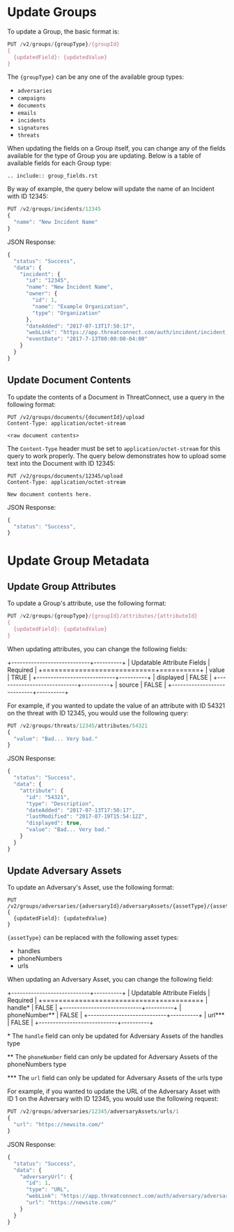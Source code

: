 # Update Groups

To update a Group, the basic format is:

```javascript
PUT /v2/groups/{groupType}/{groupId}
{
  {updatedField}: {updatedValue}
}
```

The `{groupType}` can be any one of the available group types:

- `adversaries`
- `campaigns`
- `documents`
- `emails`
- `incidents`
- `signatures`
- `threats`

When updating the fields on a Group itself, you can change any of the fields available for the type of Group you are updating. Below is a table of available fields for each Group type:

```eval_rst
.. include:: group_fields.rst
```

By way of example, the query below will update the name of an Incident with ID 12345:

```javascript
PUT /v2/groups/incidents/12345
{
  "name": "New Incident Name"
}
```

JSON Response:

```javascript
{
  "status": "Success",
  "data": {
    "incident": {
      "id": "12345",
      "name": "New Incident Name",
      "owner": {
        "id": 1,
        "name": "Example Organization",
        "type": "Organization"
      },
      "dateAdded": "2017-07-13T17:50:17",
      "webLink": "https://app.threatconnect.com/auth/incident/incident.xhtml?incident=12345",
      "eventDate": "2017-7-13T00:00:00-04:00"
    }
  }
}
```

## Update Document Contents

To update the contents of a Document in ThreatConnect, use a query in the following format:

```
PUT /v2/groups/documents/{documentId}/upload
Content-Type: application/octet-stream

<raw document contents>
```

The `Content-Type` header must be set to `application/octet-stream` for this query to work properly. The query below demonstrates how to upload some text into the Document with ID 12345:

```
PUT /v2/groups/documents/12345/upload
Content-Type: application/octet-stream

New document contents here.
```

JSON Response:

```javascript
{
  "status": "Success",
}
```

# Update Group Metadata

## Update Group Attributes

To update a Group's attribute, use the following format:

```javascript
PUT /v2/groups/{groupType}/{groupId}/attributes/{attributeId}
{
  {updatedField}: {updatedValue}
}
```

When updating attributes, you can change the following fields:

+----------------------------+----------+
| Updatable Attribute Fields | Required |
+============================+==========+
| value                      | TRUE     |
+----------------------------+----------+
| displayed                  | FALSE    |
+----------------------------+----------+
| source                     | FALSE    |
+----------------------------+----------+

For example, if you wanted to update the value of an attribute with ID 54321 on the threat with ID 12345, you would use the following query:

```javascript
PUT /v2/groups/threats/12345/attributes/54321
{
  "value": "Bad... Very bad."
}
```

JSON Response:

```javascript
{
  "status": "Success",
  "data": {
    "attribute": {
      "id": "54321",
      "type": "Description",
      "dateAdded": "2017-07-13T17:50:17",
      "lastModified": "2017-07-19T15:54:12Z",
      "displayed": true,
      "value": "Bad... Very bad."
    }
  }
}
```

## Update Adversary Assets

To update an Adversary's Asset, use the following format:

```
PUT /v2/groups/adversaries/{adversaryId}/adversaryAssets/{assetType}/{assetId}
{
  {updatedField}: {updatedValue}
}
```

`{assetType}` can be replaced with the following asset types:

* handles
* phoneNumbers
* urls

When updating an Adversary Asset, you can change the following field:

+----------------------------+----------+
| Updatable Attribute Fields | Required |
+============================+==========+
| handle\*                   | FALSE    |
+----------------------------+----------+
| phoneNumber\*\*            | FALSE    |
+----------------------------+----------+
| url\*\*\*                  | FALSE    |
+----------------------------+----------+

\* The `handle` field can only be updated for Adversary Assets of the handles type

\*\* The `phoneNumber` field can only be updated for Adversary Assets of the phoneNumbers type

\*\*\* The `url` field can only be updated for Adversary Assets of the urls type

For example, if you wanted to update the URL of the Adversary Asset with ID 1 on the Adversary with ID 12345, you would use the following request:

```javascript
PUT /v2/groups/adversaries/12345/adversaryAssets/urls/1
{
  "url": "https://newsite.com/"
}
```

JSON Response:

```javascript
{
  "status": "Success",
  "data": {
    "adversaryUrl": {
      "id": 1,
      "type": "URL",
      "webLink": "https://app.threatconnect.com/auth/adversary/adversary.xhtml?adversary=12345",
      "url": "https://newsite.com/"
    }
  }
}
```
